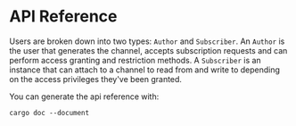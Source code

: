 # API Reference

Users are broken down into two types: `Author` and `Subscriber`. An `Author` is the user
that generates the channel, accepts subscription requests and can perform access granting
and restriction methods. A `Subscriber` is an instance that can attach to a channel to read
from and write to depending on the access privileges they've been granted.

You can generate the api reference with:

```
cargo doc --document
```
